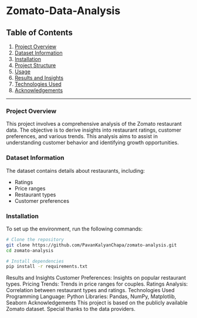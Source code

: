 # Zomato-Data-Analysis

## Table of Contents
1. [Project Overview](#project-overview)
2. [Dataset Information](#dataset-information)
3. [Installation](#installation)
4. [Project Structure](#project-structure)
5. [Usage](#usage)
6. [Results and Insights](#results-and-insights)
7. [Technologies Used](#technologies-used)
8. [Acknowledgements](#acknowledgements)

---

### Project Overview

This project involves a comprehensive analysis of the Zomato restaurant data. The objective is to derive insights into restaurant ratings, customer preferences, and various trends. This analysis aims to assist in understanding customer behavior and identifying growth opportunities.

### Dataset Information

The dataset contains details about restaurants, including:
- Ratings
- Price ranges
- Restaurant types
- Customer preferences

### Installation

To set up the environment, run the following commands:

```bash
# Clone the repository
git clone https://github.com/PavanKalyanChapa/zomato-analysis.git
cd zomato-analysis

# Install dependencies
pip install -r requirements.txt
```

Results and Insights
Customer Preferences: Insights on popular restaurant types.
Pricing Trends: Trends in price ranges for couples.
Ratings Analysis: Correlation between restaurant types and ratings.
Technologies Used
Programming Language: Python
Libraries: Pandas, NumPy, Matplotlib, Seaborn
Acknowledgements
This project is based on the publicly available Zomato dataset. Special thanks to the data providers.
